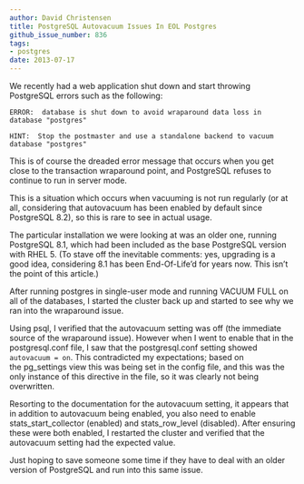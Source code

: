 ```yaml
---
author: David Christensen
title: PostgreSQL Autovacuum Issues In EOL Postgres
github_issue_number: 836
tags:
- postgres
date: 2013-07-17
---
```




We recently had a web application shut down and start throwing PostgreSQL errors such as the following:

`
ERROR:  database is shut down to avoid wraparound data loss in database "postgres"
`

`
HINT:  Stop the postmaster and use a standalone backend to vacuum database "postgres"
`

This is of course the dreaded error message that occurs when you get close to the transaction wraparound point, and PostgreSQL refuses to continue to run in server mode.

This is a situation which occurs when vacuuming is not run regularly (or at all, considering that autovacuum has been enabled by default since PostgreSQL 8.2), so this is rare to see in actual usage.

The particular installation we were looking at was an older one, running PostgreSQL 8.1, which had been included as the base PostgreSQL version with RHEL 5. (To stave off the inevitable comments: yes, upgrading is a good idea, considering 8.1 has been End-Of-Life’d for years now. This isn’t the point of this article.)

After running postgres in single-user mode and running VACUUM FULL on all of the databases, I started the cluster back up and started to see why we ran into the wraparound issue.

Using psql, I verified that the autovacuum setting was off (the immediate source of the wraparound issue). However when I went to enable that in the postgresql.conf file, I saw that the postgresql.conf setting showed `autovacuum = on`. This contradicted my expectations; based on the pg_settings view this was being set in the config file, and this was the only instance of this directive in the file, so it was clearly not being overwritten.

Resorting to the documentation for the autovacuum setting, it appears that in addition to autovacuum being enabled, you also need to enable stats_start_collector (enabled) and stats_row_level (disabled). After ensuring these were both enabled, I restarted the cluster and verified that the autovacuum setting had the expected value.

Just hoping to save someone some time if they have to deal with an older version of PostgreSQL and run into this same issue.


